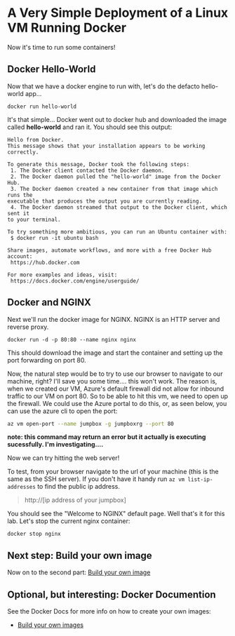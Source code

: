 # A Very Simple Deployment of a Linux VM Running Docker #
Now it's time to run some containers!


## Docker Hello-World ##
Now that we have a docker engine to run with, let's do the defacto hello-world app...

    docker run hello-world

It's that simple... Docker went out to docker hub and downloaded the image called **hello-world** and ran it. You should see this output:

    Hello from Docker.
    This message shows that your installation appears to be working correctly.
    
    To generate this message, Docker took the following steps:
     1. The Docker client contacted the Docker daemon.
     2. The Docker daemon pulled the "hello-world" image from the Docker Hub.
     3. The Docker daemon created a new container from that image which runs the
    executable that produces the output you are currently reading.
     4. The Docker daemon streamed that output to the Docker client, which sent it
    to your terminal.
    
    To try something more ambitious, you can run an Ubuntu container with:
     $ docker run -it ubuntu bash
    
    Share images, automate workflows, and more with a free Docker Hub account:
     https://hub.docker.com
    
    For more examples and ideas, visit:
     https://docs.docker.com/engine/userguide/

## Docker and NGINX
Next we'll run the docker image for NGINX. NGINX is an HTTP server and reverse proxy.

    docker run -d -p 80:80 --name nginx nginx
This should download the image and start the container and setting up the port forwarding on port 80. 

Now, the natural step would be to try to use our browser to navigate to our machine, right?  I'll save you some time.... this won't work.  The reason is, when we created our VM, Azure's default firewall did not allow for inbound traffic to our VM on port 80.  So to be able to hit this vm, we need to open up the firewall.  We could use the Azure portal to do this, or, as seen below, you can use the azure cli to open the port:

```bash
az vm open-port --name jumpbox -g jumpboxrg --port 80
```
**note:  this command may return an error but it actually is executing sucessfully.  I'm investigating....**

Now we can try hitting the web server!

To test, from your browser navigate to the url of your machine (this is the same as the SSH server).  If you don't have it handy run `az vm list-ip-addresses` to find the public ip address.

> http://[ip address of your jumpbox]

You should see the "Welcome to NGINX" default page. Well that's it for this lab.  Let's stop the current nginx container:

    docker stop nginx


## Next step:  Build your own image
Now on to the second part:  [Build your own image](buildimage.md)


## Optional, but interesting: Docker Documention ##
See the Docker Docs for more info on how to create your own images:

* [Build your own images](https://docs.docker.com/engine/userguide/containers/dockerimages/)
